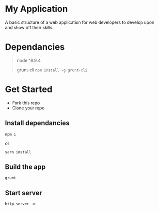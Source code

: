 # My Application

A basic structure of a web application for web developers to develop upon and show off their skills.

# Dependancies
> node ^8.9.4

> grunt-cli ```npm install -g grunt-cli```

# Get Started

- Fork this repo
- Clone your repo

## Install dependancies
```
npm i
``` 
or 
```
yarn install
```

## Build the app
```
grunt
```

## Start server
```
http-server -o
```